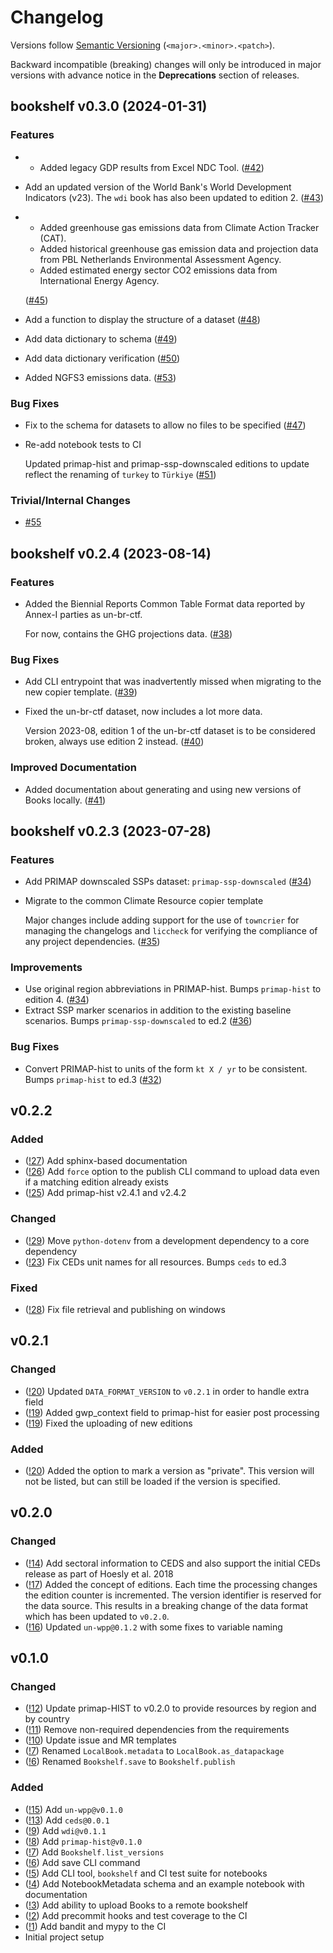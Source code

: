 # Changelog

Versions follow [Semantic Versioning](https://semver.org/) (`<major>.<minor>.<patch>`).

Backward incompatible (breaking) changes will only be introduced in major versions
with advance notice in the **Deprecations** section of releases.


<!--
You should *NOT* be adding new changelog entries to this file, this
file is managed by towncrier. See changelog/README.md.

You *may* edit previous changelogs to fix problems like typo corrections or such.
To add a new changelog entry, please see
https://pip.pypa.io/en/latest/development/contributing/#news-entries,
noting that we use the `changelog` directory instead of news, md instead
of rst and use slightly different categories.
-->

<!-- towncrier release notes start -->

## bookshelf v0.3.0 (2024-01-31)


### Features

- * Added legacy GDP results from Excel NDC Tool. ([#42](https://gitlab.com/climate-resource/bookshelf/bookshelf/-/merge_requests/42))
- Add an updated version of the World Bank's World Development Indicators (v23). The `wdi` book has also been
  updated to edition 2. ([#43](https://gitlab.com/climate-resource/bookshelf/bookshelf/-/merge_requests/43))
- * Added greenhouse gas emissions data from Climate Action Tracker (CAT).
  * Added historical greenhouse gas emission data and projection data from PBL Netherlands Environmental Assessment Agency.
  * Added estimated energy sector CO2 emissions data from International Energy Agency.

  ([#45](https://gitlab.com/climate-resource/bookshelf/bookshelf/-/merge_requests/45))
- Add a function to display the structure of a dataset ([#48](https://gitlab.com/climate-resource/bookshelf/bookshelf/-/merge_requests/48))
- Add data dictionary to schema ([#49](https://gitlab.com/climate-resource/bookshelf/bookshelf/-/merge_requests/49))
- Add data dictionary verification ([#50](https://gitlab.com/climate-resource/bookshelf/bookshelf/-/merge_requests/50))
- Added NGFS3 emissions data. ([#53](https://gitlab.com/climate-resource/bookshelf/bookshelf/-/merge_requests/53))

### Bug Fixes

- Fix to the schema for datasets to allow no files to be specified ([#47](https://gitlab.com/climate-resource/bookshelf/bookshelf/-/merge_requests/47))
- Re-add notebook tests to CI

  Updated primap-hist and primap-ssp-downscaled editions to update reflect the renaming of `turkey` to `Türkiye` ([#51](https://gitlab.com/climate-resource/bookshelf/bookshelf/-/merge_requests/51))

### Trivial/Internal Changes

- [#55](https://gitlab.com/climate-resource/bookshelf/bookshelf/-/merge_requests/55)


## bookshelf v0.2.4 (2023-08-14)


### Features

- Added the Biennial Reports Common Table Format data reported by Annex-I parties as un-br-ctf.

  For now, contains the GHG projections data. ([#38](https://gitlab.com/climate-resource/bookshelf/bookshelf/-/merge_requests/38))

### Bug Fixes

- Add CLI entrypoint that was inadvertently missed when migrating to the new copier template. ([#39](https://gitlab.com/climate-resource/bookshelf/bookshelf/-/merge_requests/39))
- Fixed the un-br-ctf dataset, now includes a lot more data.

  Version 2023-08, edition 1 of the un-br-ctf dataset is to be considered broken, always
  use edition 2 instead. ([#40](https://gitlab.com/climate-resource/bookshelf/bookshelf/-/merge_requests/40))

### Improved Documentation

- Added documentation about generating and using new versions of Books locally. ([#41](https://gitlab.com/climate-resource/bookshelf/bookshelf/-/merge_requests/41))


## bookshelf v0.2.3 (2023-07-28)


### Features

- Add PRIMAP downscaled SSPs dataset: `primap-ssp-downscaled` ([#34](https://gitlab.com/climate-resource/bookshelf/bookshelf/-/merge_requests/34))
- Migrate to the common Climate Resource copier template

  Major changes include adding support for the use of `towncrier` for managing the changelogs and `liccheck` for verifying
  the compliance of any project dependencies. ([#35](https://gitlab.com/climate-resource/bookshelf/bookshelf/-/merge_requests/35))

### Improvements

- Use original region abbreviations in PRIMAP-hist. Bumps `primap-hist` to edition 4. ([#34](https://gitlab.com/climate-resource/bookshelf/bookshelf/-/merge_requests/34))
- Extract SSP marker scenarios in addition to the existing baseline scenarios. Bumps `primap-ssp-downscaled` to ed.2 ([#36](https://gitlab.com/climate-resource/bookshelf/bookshelf/-/merge_requests/36))

### Bug Fixes

- Convert PRIMAP-hist to units of the form `kt X / yr` to be consistent. Bumps `primap-hist` to ed.3 ([#32](https://gitlab.com/climate-resource/bookshelf/bookshelf/-/merge_requests/32))


## v0.2.2

### Added

- ([!27](https://gitlab.com/climate-resource/bookshelf/bookshelf/merge_requests/27)) Add sphinx-based documentation
- ([!26](https://gitlab.com/climate-resource/bookshelf/bookshelf/merge_requests/26)) Add `force` option to the publish CLI command to upload data even if a matching edition already exists
- ([!25](https://gitlab.com/climate-resource/bookshelf/bookshelf/merge_requests/25)) Add primap-hist v2.4.1 and v2.4.2

### Changed

- ([!29](https://gitlab.com/climate-resource/bookshelf/bookshelf/merge_requests/29)) Move `python-dotenv` from a development dependency to a core dependency
- ([!23](https://gitlab.com/climate-resource/bookshelf/bookshelf/merge_requests/23)) Fix CEDs unit names for all resources. Bumps `ceds` to ed.3

### Fixed

- ([!28](https://gitlab.com/climate-resource/bookshelf/bookshelf/-/merge_requests/28)) Fix file retrieval and publishing on windows

## v0.2.1

### Changed

- ([!20](https://gitlab.com/climate-resource/bookshelf/bookshelf/merge_requests/20)) Updated `DATA_FORMAT_VERSION` to `v0.2.1` in order to handle extra field
- ([!19](https://gitlab.com/climate-resource/bookshelf/bookshelf/merge_requests/19)) Added gwp_context field to primap-hist for easier post processing
- ([!19](https://gitlab.com/climate-resource/bookshelf/bookshelf/merge_requests/19)) Fixed the uploading of new editions

### Added

- ([!20](https://gitlab.com/climate-resource/bookshelf/bookshelf/merge_requests/20)) Added the option to mark a version as "private". This version will not be listed, but can still be loaded if the version is specified.

## v0.2.0

### Changed

- ([!14](https://gitlab.com/climate-resource/bookshelf/bookshelf/merge_requests/14)) Add sectoral information to CEDS and also support the initial CEDs release as part of Hoesly et al. 2018
- ([!17](https://gitlab.com/climate-resource/bookshelf/bookshelf/merge_requests/17)) Added the concept of editions. Each time the processing changes the edition counter is incremented. The version identifier is reserved for the data source. This results in a breaking change of the data format which has been updated to `v0.2.0`.
- ([!16](https://gitlab.com/climate-resource/bookshelf/bookshelf/merge_requests/16))  Updated `un-wpp@0.1.2` with some fixes to variable naming

## v0.1.0

### Changed

- ([!12](https://gitlab.com/climate-resource/bookshelf/bookshelf/merge_requests/12)) Update primap-HIST to v0.2.0 to provide resources by region and by country
- ([!11](https://gitlab.com/climate-resource/bookshelf/bookshelf/merge_requests/11)) Remove non-required dependencies from the  requirements
- ([!10](https://gitlab.com/climate-resource/bookshelf/bookshelf/merge_requests/10)) Update issue and MR templates
- ([!7](https://gitlab.com/climate-resource/bookshelf/bookshelf/merge_requests/7)) Renamed `LocalBook.metadata` to `LocalBook.as_datapackage`
- ([!6](https://gitlab.com/climate-resource/bookshelf/bookshelf/merge_requests/6)) Renamed `Bookshelf.save` to `Bookshelf.publish`

### Added

- ([!15](https://gitlab.com/climate-resource/bookshelf/bookshelf/merge_requests/15)) Add `un-wpp@v0.1.0`
- ([!13](https://gitlab.com/climate-resource/bookshelf/bookshelf/merge_requests/13)) Add `ceds@0.0.1`
- ([!9](https://gitlab.com/climate-resource/bookshelf/bookshelf/merge_requests/9)) Add `wdi@v0.1.1`
- ([!8](https://gitlab.com/climate-resource/bookshelf/bookshelf/merge_requests/8)) Add `primap-hist@v0.1.0`
- ([!7](https://gitlab.com/climate-resource/bookshelf/bookshelf/merge_requests/7)) Add `Bookshelf.list_versions`
- ([!6](https://gitlab.com/climate-resource/bookshelf/bookshelf/merge_requests/6)) Add save CLI command
- ([!5](https://gitlab.com/climate-resource/bookshelf/bookshelf/merge_requests/5)) Add CLI tool, `bookshelf` and CI test suite for notebooks
- ([!4](https://gitlab.com/climate-resource/bookshelf/bookshelf/merge_requests/4)) Add NotebookMetadata schema and an example notebook with documentation
- ([!3](https://gitlab.com/climate-resource/bookshelf/bookshelf/merge_requests/3)) Add ability to upload Books to a remote bookshelf
- ([!2](https://gitlab.com/climate-resource/bookshelf/bookshelf/merge_requests/2)) Add precommit hooks and test coverage to the CI
- ([!1](https://gitlab.com/climate-resource/bookshelf/bookshelf/merge_requests/1)) Add bandit and mypy to the CI
- Initial project setup
